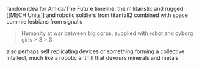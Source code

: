 

random idea for Amida/The Future timeline:
the militaristic and rugged [[MECH Units]] and robotic soldiers from titanfall2 combined with space commie lesbians from signalis

> Humanity at war between big corps, supplied with robot and cyborg girls >:3 >:3


also perhaps self replicating devices or something forming a collective intellect, much like a robotic anthill that devours minerals and metals